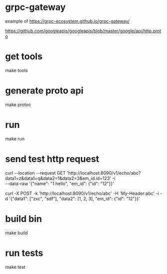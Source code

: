 # grpc-gateway
example of https://grpc-ecosystem.github.io/grpc-gateway/

https://github.com/googleapis/googleapis/blob/master/google/api/http.proto

# get tools
make tools

# generate proto api
make protoc

# run
make run

# send test http request
curl --location --request GET 'http://localhost:8090/v1/echo/abc?data1=z&data1=q&data2=1&data2=3&em_id.id=123' -i \
--data-raw '{"name": "1 hello", "em_id": {"id": "12"}}'

curl -X POST -k 'http://localhost:8090/v1/echo/abc' -H 'My-Header:abc' -i -d '{"data1": ["zxc", "sdf"], "data2": [1, 2, 3], "em_id": {"id": "12"}}'

# build bin
make build

# run tests
make test

